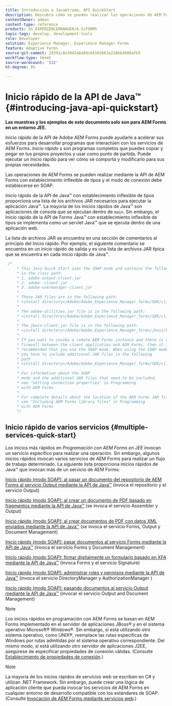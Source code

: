 ```yaml
---
title: Introducción a Java&trade; API QuickStart
description: Descubra cómo se pueden realizar las operaciones de AEM Forms mediante la API de AEM Forms Java&trade; con establecimiento inflexible de tipos y habilitada con la conexión de SOAP.
contentOwner: admin
content-type: reference
products: SG_EXPERIENCEMANAGER/6.5/FORMS
topic-tags: develop, development-tools
role: Developer
solution: Experience Manager, Experience Manager Forms
feature: Adaptive Forms
source-git-commit: 29391c8e3042a8a04c64165663a228bb4886afb5
workflow-type: tm+mt
source-wordcount: '532'
ht-degree: 0%

---
```


# Inicio rápido de la API de Java™ {#introducing-java-api-quickstart}

**Las muestras y los ejemplos de este documento solo son para AEM Forms en un entorno JEE.**

Inicio rápido de la API de Adobe AEM Forms puede ayudarle a acelerar sus esfuerzos para desarrollar programas que interactúen con los servicios de AEM Forms. *Inicio rápido* s son programas completos que puedes copiar y pegar en tus propios proyectos y usar como punto de partida. Puede ejecutar un Inicio rápido para ver cómo se comporta y modificarlo para sus propias necesidades.

Las operaciones de AEM Forms se pueden realizar mediante la API de AEM Forms con establecimiento inflexible de tipos y el modo de conexión debe establecerse en SOAP.

Inicio rápido de la API de Java™ con establecimiento inflexible de tipos proporciona una lista de los archivos JAR necesarios para ejecutar la aplicación Java™. La mayoría de los inicios rápidos de Java™ son aplicaciones de consola que se ejecutan dentro de `main`. Sin embargo, el Inicio rápido de la API de Forms Java™ con establecimiento inflexible de tipos se implementa como un servlet Java™ que se ejecuta dentro de una aplicación web.

La lista de archivos JAR se encuentra en una sección de comentarios al principio del Inicio rápido. Por ejemplo, el siguiente comentario se encuentra en un inicio rápido de salida y es una lista de archivos JAR típica que se encuentra en cada Inicio rápido de Java™.

```java
 /*
     * This Java Quick Start uses the SOAP mode and contains the following JAR files
     * in the class path:
     * 1. adobe-output-client.jar
     * 2. adobe--client.jar
     * 3. adobe-usermanager-client.jar
     *
     * These JAR files are in the following path:
     * <install directory>/Adobe/Adobe_Experience_Manager_forms/SDK/client-libs/common
     *
     * The adobe-utilities.jar file is in the following path:
     * <install directory>/Adobe/Adobe_Experience_Manager_forms/SDK/client-libs/jboss
     *
     * The jboss-client.jar file is in the following path:
     * <install directory>/Adobe/Adobe_Experience_Manager_forms/jboss/bin/client
     *
     * If you want to invoke a remote AEM Forms instance and there is a
     * firewall between the client application and AEM Forms, then it is
     * recommended that you use the SOAP mode. When using the SOAP mode,
     * you have to include additional JAR files in the following
     * path
     * <install directory>/Adobe/Adobe_Experience_Manager_forms/SDK/client-libs/thirdparty
     *
     * For information about the SOAP
     * mode and the additional JAR files that need to be included,
     * see "Setting connection properties" in Programming
     * with AEM Forms
     *
     * For complete details about the location of the AEM Forms JAR files,
     * see "Including AEM Forms library files" in Programming
     * with AEM Forms
     */
```

## Inicio rápido de varios servicios {#multiple-services-quick-start}

Los inicios más rápidos en *Programación con AEM Forms en JEE* invocan un servicio específico para realizar una operación. Sin embargo, algunos inicios rápidos invocan varios servicios de AEM Forms para realizar un flujo de trabajo determinado. La siguiente lista proporciona inicios rápidos de Java™ que invocan más de un servicio de AEM Forms:

[Inicio rápido (modo SOAP): al pasar un documento del repositorio de AEM Forms al servicio Output mediante la API de Java™](/help/forms/developing/output-service-java-api-quick.md#quick-start-soap-mode-passing-a-document-located-in-the-repository-to-the-output-service-using-the-java-api) (invoca el repositorio y el servicio Output)

[Inicio rápido (modo SOAP): al crear un documento de PDF basado en fragmentos mediante la API de Java™](/help/forms/developing/output-service-java-api-quick.md#quick-start-soap-mode-creating-a-pdf-document-based-on-fragments-using-the-java-api) (se invoca el servicio Assembler y Output)

[Inicio rápido (modo SOAP): al crear documentos de PDF con datos XML enviados mediante la API de Java™](/help/forms/developing/forms-service-api-quick-starts.md#quick-start-soap-mode-creating-pdf-documents-with-submitted-xml-data-using-the-java-api) (se invoca el servicio Forms, Output y Document Management)

[Inicio rápido (modo SOAP): pasar documentos al servicio Forms mediante la API de Java™](/help/forms/developing/forms-service-api-quick-starts.md#quick-start-soap-mode-passing-documents-to-the-forms-service-using-the-java-api) (invoca el servicio Forms y Document Management)

[Inicio rápido (modo SOAP): firmar digitalmente un formulario basado en XFA mediante la API de Java™](/help/forms/developing/signature-service-java-api-quick.md#quick-start-soap-mode-digitally-signing-a-xfa-based-form-using-the-java-api) (invoca Forms y el servicio Signature)

[Inicio rápido (modo SOAP): administrar roles y permisos mediante la API de Java™](/help/forms/developing/user-manager-java-api-quick.md#quick-start-soap-mode-managing-roles-and-permissions-using-the-java-api) (invoca el servicio DirectoryManager y AuthorizationManager )

[Inicio rápido (modo SOAP): pasando documentos al servicio Output mediante la API de Java™](/help/forms/developing/output-service-java-api-quick.md#quick-start-soap-mode-passing-documents-to-the-output-service-using-the-java-api) (invocar el servicio Output and Document Management)

>[!NOTE]
>
>Los inicios rápidos en programación con AEM Forms se basan en AEM Forms implementado en el servidor de aplicaciones JBoss® y en el sistema operativo Microsoft® Windows®. Sin embargo, si está utilizando otro sistema operativo, como UNIX®, reemplace las rutas específicas de Windows por rutas admitidas por el sistema operativo correspondiente. Del mismo modo, si está utilizando otro servidor de aplicaciones J2EE, asegúrese de especificar propiedades de conexión válidas. (Consulte [Establecimiento de propiedades de conexión](/help/forms/developing/invoking-aem-forms-using-java.md#setting-connection-properties).)

>[!NOTE]
>
>La mayoría de los inicios rápidos de servicios web se escriben en C# y utilizan .NET Framework. Sin embargo, puede crear una lógica de aplicación cliente que pueda invocar los servicios de AEM Forms en cualquier entorno de desarrollo compatible con los estándares de SOAP. (Consulte [Invocación de AEM Forms mediante servicios web](/help/forms/developing/invoking-aem-forms-using-web.md#invoking-aem-forms-using-web-services).)
